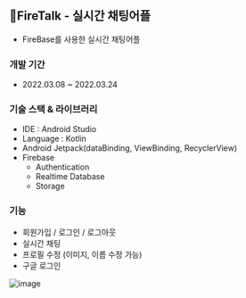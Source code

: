 ## 💬FireTalk - 실시간 채팅어플
- FireBase를 사용한 실시간 채팅어플

### 개발 기간
- 2022.03.08 ~ 2022.03.24

### 기술 스택 & 라이브러리
- IDE : Android Studio
- Language : Kotlin
- Android Jetpack(dataBinding, ViewBinding, RecyclerView)
- Firebase
  - Authentication
  - Realtime Database
  - Storage

### 기능
- 회원가입 / 로그인 / 로그아웃
- 실시간 채팅
- 프로필 수정 (이미지, 이름 수정 가능)
- 구글 로그인

![image](https://user-images.githubusercontent.com/38210019/159862146-dfd3d15e-3ea1-499f-b841-48751d8d2eb4.png)
